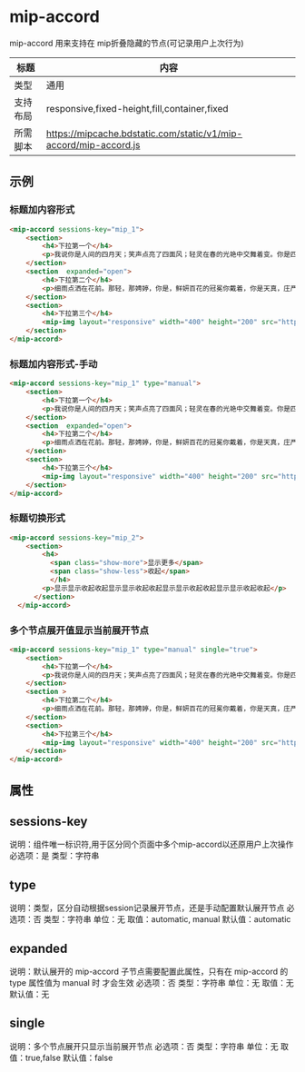 # mip-accord

mip-accord 用来支持在 mip折叠隐藏的节点(可记录用户上次行为)

标题|内容
----|----
类型|通用
支持布局|responsive,fixed-height,fill,container,fixed
所需脚本|https://mipcache.bdstatic.com/static/v1/mip-accord/mip-accord.js

## 示例

### 标题加内容形式

```html
<mip-accord sessions-key="mip_1">
    <section>
        <h4>下拉第一个</h4>
        <p>我说你是人间的四月天；笑声点亮了四面风；轻灵在春的光艳中交舞着变。你是四月早天里的云烟，黄昏吹着风的软，星子在无意中闪，</p>
    </section>
    <section  expanded="open">
        <h4>下拉第二个</h4>
        <p>细雨点洒在花前。那轻，那娉婷，你是，鲜妍百花的冠冕你戴着，你是天真，庄严，你是夜夜的月圆。</p>
    </section>
    <section>
        <h4>下拉第三个</h4>
        <mip-img layout="responsive" width="400" height="200" src="http://a2.att.hudong.com/71/04/300224654811132504044925945_950.jpg"></mip-img>
    </section>
</mip-accord>
```

### 标题加内容形式-手动

```html
<mip-accord sessions-key="mip_1" type="manual">
    <section>
        <h4>下拉第一个</h4>
        <p>我说你是人间的四月天；笑声点亮了四面风；轻灵在春的光艳中交舞着变。你是四月早天里的云烟，黄昏吹着风的软，星子在无意中闪，</p>
    </section>
    <section  expanded="open">
        <h4>下拉第二个</h4>
        <p>细雨点洒在花前。那轻，那娉婷，你是，鲜妍百花的冠冕你戴着，你是天真，庄严，你是夜夜的月圆。</p>
    </section>
    <section>
        <h4>下拉第三个</h4>
        <mip-img layout="responsive" width="400" height="200" src="http://a2.att.hudong.com/71/04/300224654811132504044925945_950.jpg"></mip-img>
    </section>
</mip-accord>
```

### 标题切换形式

```html
<mip-accord sessions-key="mip_2">
    <section>
        <h4>
          <span class="show-more">显示更多</span>
          <span class="show-less">收起</span>
          </h4>
        <p>显示显示收起收起显示显示收起收起显示显示收起收起显示显示收起收起</p>
      </section>
  </mip-accord>
```
### 多个节点展开值显示当前展开节点

```html
<mip-accord sessions-key="mip_1" type="manual" single="true">
    <section>
        <h4>下拉第一个</h4>
        <p>我说你是人间的四月天；笑声点亮了四面风；轻灵在春的光艳中交舞着变。你是四月早天里的云烟，黄昏吹着风的软，星子在无意中闪，</p>
    </section>
    <section >
        <h4>下拉第二个</h4>
        <p>细雨点洒在花前。那轻，那娉婷，你是，鲜妍百花的冠冕你戴着，你是天真，庄严，你是夜夜的月圆。</p>
    </section>
    <section>
        <h4>下拉第三个</h4>
        <mip-img layout="responsive" width="400" height="200" src="http://a2.att.hudong.com/71/04/300224654811132504044925945_950.jpg"></mip-img>
    </section>
</mip-accord>
```

## 属性

## sessions-key

说明：组件唯一标识符,用于区分同个页面中多个mip-accord以还原用户上次操作
必选项：是
类型：字符串

## type

说明：类型，区分自动根据session记录展开节点，还是手动配置默认展开节点
必选项：否
类型：字符串
单位：无
取值：automatic, manual
默认值：automatic

## expanded

说明：默认展开的 mip-accord 子节点需要配置此属性，只有在 mip-accord 的 type 属性值为 manual 时 才会生效
必选项：否
类型：字符串
单位：无
取值：无
默认值：无

## single

说明：多个节点展开只显示当前展开节点
必选项：否
类型：字符串
单位：无
取值：true,false
默认值：false


